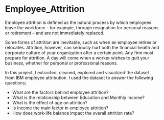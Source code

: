 # Employee_Attrition
Employee attrition is defined as the natural process by which employees leave the workforce – for example, through resignation for personal reasons or retirement – and are not immediately replaced.

Some forms of attrition are inevitable, such as when an employee retires or relocates. Attrition, however, can seriously hurt both the financial health and corporate culture of your organization after a certain point.
Any firm must prepare for attrition. A day will come when a worker wishes to quit your business, whether for personal or professional reasons.

In this project, I extracted, cleaned, explored and visualized the dataset from IBM employee attribution. I used the dataset to answer the following questions;

- What are the factors behind employee attrition?
- What is the relationship between Education and Monthly Income?
- What is the effect of age on attrition?
- Is Income the main factor in employee attrition?
- How does work-life balance impact the overall attrition rate?
